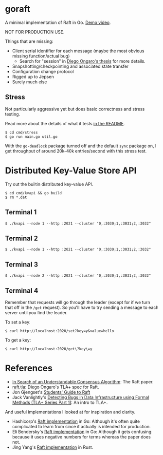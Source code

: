 # goraft

A minimal implementation of Raft in Go. [Demo video](https://www.youtube.com/watch?v=cIR8RoN2LDU).

NOT FOR PRODUCTION USE.

Things that are missing:

* Client serial identifier for each message (maybe the most obvious missing function/actual bug)
  * Search for "session" in [Diego Ongaro's thesis](https://web.stanford.edu/~ouster/cgi-bin/papers/OngaroPhD.pdf) for more details.
* Snapshotting/checkpointing and associated state transfer
* Configuration change protocol
* Rigged up to Jepsen
* Surely much else

## Stress

Not particularly aggressive yet but does basic correctness and stress
testing.

Read more about the details of what it tests [in the
README](./cmd/stress/README.md).

```console
$ cd cmd/stress
$ go run main.go util.go
```

With the `go-deadlock` package turned off and the default `sync`
package on, I get throughput of around 20k-40k entries/second with
this stress test.

# Distributed Key-Value Store API

Try out the builtin distributed key-value API.

```console
$ cd cmd/kvapi && go build
$ rm *.dat
```

## Terminal 1

```console
$ ./kvapi --node 1 --http :2021 --cluster "0,:3030;1,:3031;2,:3032"
```

## Terminal 2

```console
$ ./kvapi --node 1 --http :2021 --cluster "0,:3030;1,:3031;2,:3032"
```

## Terminal 3

```console
$ ./kvapi --node 2 --http :2021 --cluster "0,:3030;1,:3031;2,:3032"
```

## Terminal 4

Remember that requests will go through the leader (except for if we
turn that off in the `/get` request). So you'll have to try sending a
message to each server until you find the leader.

To set a key:

```console
$ curl http://localhost:2020/set?key=y&value=hello
```

To get a key:

```console
$ curl http://localhost:2020/get\?key\=y
```

# References

* [In Search of an Understandable Consensus Algorithm](https://raft.github.io/raft.pdf): The Raft paper.
* [raft.tla](https://github.com/ongardie/raft.tla/blob/master/raft.tla): Diego Ongaro's TLA+ spec for Raft.
* Jon Gjengset's [Students' Guide to Raft](https://thesquareplanet.com/blog/students-guide-to-raft/)
* Jack Vanlightly's [Detecting Bugs in Data Infrastructure using Formal Methods (TLA+ Series Part 1)](https://medium.com/splunk-maas/detecting-bugs-in-data-infrastructure-using-formal-methods-704fde527c58): An intro to TLA+.

And useful implementations I looked at for inspiration and clarity.

* Hashicorp's [Raft implementation](https://github.com/hashicorp/raft) in Go: Although it's often quite complicated to learn from since it actually is intended for production.
* Eli Bendersky's [Raft implementation](https://github.com/eliben/raft) in Go: Although it gets confusing because it uses negative numbers for terms whereas the paper does not.
* Jing Yang's [Raft implementation](https://github.com/ditsing/ruaft) in Rust.
